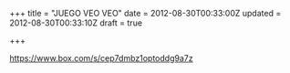 +++
title = "JUEGO VEO VEO"
date = 2012-08-30T00:33:00Z
updated = 2012-08-30T00:33:10Z
draft = true

+++

<div dir="ltr" style="text-align: left;" trbidi="on"><a href="https://www.box.com/s/cep7dmbz1optoddg9a7z">https://www.box.com/s/cep7dmbz1optoddg9a7z</a></div>

